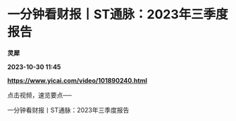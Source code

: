 # 一分钟看财报丨ST通脉：2023年三季度报告
**灵犀**

**2023-10-30 11:45**

**https://www.yicai.com/video/101890240.html**

点击视频，速览要点──

一分钟看财报丨ST通脉：2023年三季度报告
